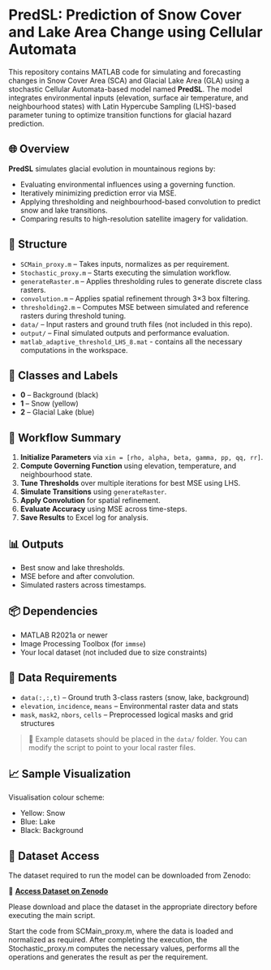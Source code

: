 # PredSL: Prediction of Snow Cover and Lake Area Change using Cellular Automata

This repository contains MATLAB code for simulating and forecasting changes in Snow Cover Area (SCA) and Glacial Lake Area (GLA) using a stochastic Cellular Automata-based model named **PredSL**. The model integrates environmental inputs (elevation, surface air temperature, and neighbourhood states) with Latin Hypercube Sampling (LHS)-based parameter tuning to optimize transition functions for glacial hazard prediction.

## 🌐 Overview

**PredSL** simulates glacial evolution in mountainous regions by:
- Evaluating environmental influences using a governing function.
- Iteratively minimizing prediction error via MSE.
- Applying thresholding and neighbourhood-based convolution to predict snow and lake transitions.
- Comparing results to high-resolution satellite imagery for validation.

## 📂 Structure

- `SCMain_proxy.m` – Takes inputs, normalizes as per requirement.
- `Stochastic_proxy.m` – Starts executing the simulation workflow.
- `generateRaster.m` – Applies thresholding rules to generate discrete class rasters.
- `convolution.m` – Applies spatial refinement through 3×3 box filtering.
- `thresholding2.m` – Computes MSE between simulated and reference rasters during threshold tuning.
- `data/` – Input rasters and ground truth files (not included in this repo).
- `output/` – Final simulated outputs and performance evaluation.
- `matlab_adaptive_threshold_LHS_8.mat` - contains all the necessary computations in the workspace. 

## 🧮 Classes and Labels

- **0** – Background (black)
- **1** – Snow (yellow)
- **2** – Glacial Lake (blue)

## 🔁 Workflow Summary

1. **Initialize Parameters** via `xin = [rho, alpha, beta, gamma, pp, qq, rr]`.
2. **Compute Governing Function** using elevation, temperature, and neighbourhood state.
3. **Tune Thresholds** over multiple iterations for best MSE using LHS.
4. **Simulate Transitions** using `generateRaster`.
5. **Apply Convolution** for spatial refinement.
6. **Evaluate Accuracy** using MSE across time-steps.
7. **Save Results** to Excel log for analysis.

## 📊 Outputs

- Best snow and lake thresholds.
- MSE before and after convolution.
- Simulated rasters across timestamps.

## 📦 Dependencies

- MATLAB R2021a or newer
- Image Processing Toolbox (for `immse`)
- Your local dataset (not included due to size constraints)

## 📁 Data Requirements

- `data(:,:,t)` – Ground truth 3-class rasters (snow, lake, background)
- `elevation`, `incidence`, `means` – Environmental raster data and stats
- `mask`, `mask2`, `nbors`, `cells` – Preprocessed logical masks and grid structures

> 📝 Example datasets should be placed in the `data/` folder. You can modify the script to point to your local raster files.

## 📈 Sample Visualization

Visualisation colour scheme:
- Yellow: Snow
- Blue: Lake
- Black: Background

## 📁 Dataset Access
The dataset required to run the model can be downloaded from Zenodo:

🔗 **[Access Dataset on Zenodo](https://zenodo.org/records/15337740)**

Please download and place the dataset in the appropriate directory before executing the main script.

Start the code from SCMain_proxy.m, where the data is loaded and normalized as required. After completing the execution, the Stochastic_proxy.m computes the necessary values, performs all the operations and generates the result as per the requirement.

